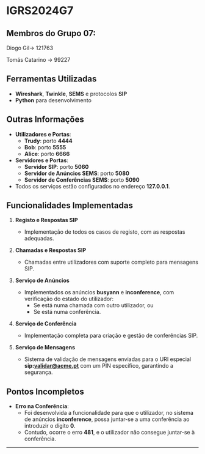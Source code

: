 # IGRS2024G7
## Membros do Grupo 07:

Diogo Gil-> 121763

Tomás Catarino -> 99227



## Ferramentas Utilizadas  

- **Wireshark**, **Twinkle**, **SEMS** e protocolos **SIP**  
- **Python** para desenvolvimento  

## Outras Informações  

- **Utilizadores e Portas**:
  - **Trudy**: porto **4444**  
  - **Bob**: porto **5555**  
  - **Alice**: porto **6666**  
- **Servidores e Portas**:
  - **Servidor SIP**: porto **5060**  
  - **Servidor de Anúncios SEMS**: porto **5080**  
  - **Servidor de Conferências SEMS**: porto **5090**  
- Todos os serviços estão configurados no endereço **127.0.0.1**.  

## Funcionalidades Implementadas  

1. **Registo e Respostas SIP**  
   - Implementação de todos os casos de registo, com as respostas adequadas.  

2. **Chamadas e Respostas SIP**  
   - Chamadas entre utilizadores com suporte completo para mensagens SIP.  

3. **Serviço de Anúncios**  
   - Implementados os anúncios **busyann** e **inconference**, com verificação do estado do utilizador:
     - Se está numa chamada com outro utilizador, ou  
     - Se está numa conferência.  

4. **Serviço de Conferência**  
   - Implementação completa para criação e gestão de conferências SIP.  

5. **Serviço de Mensagens**  
   - Sistema de validação de mensagens enviadas para o URI especial **sip:validar@acme.pt** com um PIN específico, garantindo a segurança.  

## Pontos Incompletos  

- **Erro na Conferência**:
  - Foi desenvolvida a funcionalidade para que o utilizador, no sistema de anúncios **inconference**, possa juntar-se a uma conferência ao introduzir o dígito **0**.  
  - Contudo, ocorre o erro **481**, e o utilizador não consegue juntar-se à conferência.  

---

